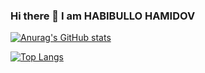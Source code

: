 ### Hi there 👋 I am HABIBULLO HAMIDOV
[![Anurag's GitHub stats](https://github-readme-stats.vercel.app/api?username=HABIBULLO77&show_icons=true&theme=dracula&layout=compact)](https://github.com/anuraghazra/github-readme-stats)


[![Top Langs](https://github-readme-stats.vercel.app/api/top-langs/?username=HABIBULLO77&layout=compact&theme=dracula&langs_count=5)](https://github.com/anuraghazra/github-readme-stats)



<!--
**HABIBULLO77/HABIBULLO77** is a ✨ _special_ ✨ repository because its `README.md` (this file) appears on your GitHub profile.

Here are some ideas to get you started:

- 🔭 I’m currently working on ...
- 🌱 I’m currently learning ...
- 👯 I’m looking to collaborate on ...
- 🤔 I’m looking for help with ...
- 💬 Ask me about ...
- 📫 How to reach me: ...
- 😄 Pronouns: ...
- ⚡ Fun fact: ...
-->
